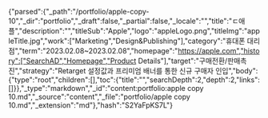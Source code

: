 {"parsed":{"_path":"/portfolio/apple-copy-10","_dir":"portfolio","_draft":false,"_partial":false,"_locale":"","title":"ㄷ애플","description":"","titleSub":"Apple","logo":"appleLogo.png","titleImg":"appleTitle.jpg","work":["Marketing","Design&Publishing"],"category":"휴대폰 대리점","term":"2023.02.08~2023.02.08","homepage":"https://apple.com","history":["SearchAD","Homepage","Product Details"],"target":"구매전환/판매촉진","strategy":"Retarget 설정값과 프리미엄 배너를 통한 신규 구매자 인입","body":{"type":"root","children":[],"toc":{"title":"","searchDepth":2,"depth":2,"links":[]}},"_type":"markdown","_id":"content:portfolio:apple copy 10.md","_source":"content","_file":"portfolio/apple copy 10.md","_extension":"md"},"hash":"S2YaFpKS7L"}